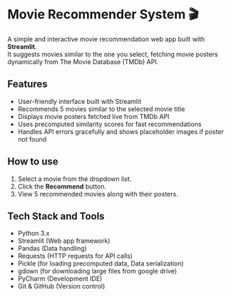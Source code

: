# Movie Recommender System 🎬

A simple and interactive movie recommendation web app built with **Streamlit**.  
It suggests movies similar to the one you select, fetching movie posters dynamically from The Movie Database (TMDb) API.

## Features

- User-friendly interface built with Streamlit
- Recommends 5 movies similar to the selected movie title
- Displays movie posters fetched live from TMDb API
- Uses precomputed similarity scores for fast recommendations
- Handles API errors gracefully and shows placeholder images if poster not found

## How to use
1. Select a movie from the dropdown list.
2. Click the **Recommend** button.
3. View 5 recommended movies along with their posters.

## Tech Stack and Tools
- Python 3.x
- Streamlit (Web app framework)
- Pandas (Data handling)
- Requests (HTTP requests for API calls)
- Pickle (for loading precomputed data, Data serialization)
- gdown (for downloading large files from google drive)
- PyCharm (Development IDE)
- Git & GitHub (Version control)
  

